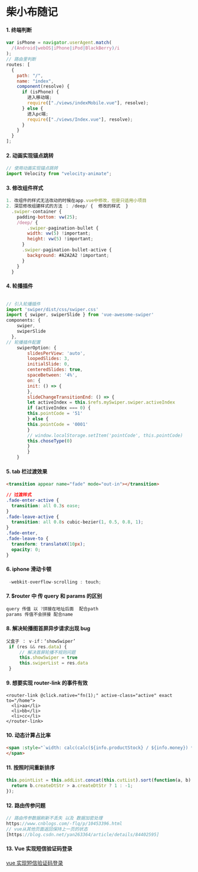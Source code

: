 # 柴小布随记

#### 1. 终端判断

```javascript
var isPhone = navigator.userAgent.match(
  /(Android|webOS|iPhone|iPod|BlackBerry)/i
);
// 路由里判断
routes: [
  {
    path: "/",
    name: "index",
    component(resolve) {
      if (isPhone) {
        进入移动端;
        require(["./views/indexMobile.vue"], resolve);
      } else {
        进入pc端;
        require(["./views/Index.vue"], resolve);
      }
    }
  }
];
```

#### 2. 动画实现锚点跳转

```javascript
// 使用动画实现锚点跳转
import Velocity from "velocity-animate";
```

#### 3. 修改组件样式

```javascript
1. 改组件的样式无法改动的时候在app.vue中修改，但是只适用小项目
2. 深层修改组建样式的方法 ： /deep/ {  修改的样式  }
  .swiper-container {
    padding-bottom: vw(25);
    /deep/ {
        .swiper-pagination-bullet {
        width: vw(5) !important;
        height: vw(5) !important;
      }
      .swiper-pagination-bullet-active {
        background: #A2A2A2 !important;
      }
    }
  }
```

#### 4. 轮播插件

```javascript

// 引入轮播插件
import 'swiper/dist/css/swiper.css'
import { swiper, swiperSlide } from 'vue-awesome-swiper'
components: {
    swiper,
    swiperSlide
  },
// 轮播插件配置
    swiperOption: {
        slidesPerView: 'auto',
        loopedSlides: 3,
        initialSlide: 0,
        centeredSlides: true,
        spaceBetween: '4%',
        on: {
        init: () => {
        },
        slideChangeTransitionEnd: () => {
        let activeIndex = this.$refs.mySwiper.swiper.activeIndex
        if (activeIndex === 0) {
        this.pointCode = '51'
        } else {
        this.pointCode = '0001'
        }
        // window.localStorage.setItem('pointCode', this.pointCode)
        this.choseType(0)
        }
        }
    }
```

#### 5. tab 栏过渡效果

```html
<transition appear name="fade" mode="out-in"></transition>
```

```css
// 过渡样式
.fade-enter-active {
  transition: all 0.3s ease;
}
.fade-leave-active {
  transition: all 0.8s cubic-bezier(1, 0.5, 0.8, 1);
}
.fade-enter,
.fade-leave-to {
  transform: translateX(10px);
  opacity: 0;
}
```

#### 6. iphone 滑动卡顿

```js
 -webkit-overflow-scrolling : touch;
```

#### 7. \$router 中 传 query 和 params 的区别

```javascript
query 传值 以 ?拼接在地址后面  配合path
params 传值不会拼接 配合name
```

#### 8. 解决轮播图首屏异步请求出现 bug

```javascript
父盒子 ： v-if：‘showSwiper’
 if (res && res.data) {
     // 解决首屏轮播不规则问题
     this.showSwiper = true
     this.swiperList = res.data
 }
```

#### 9. 想要实现 router-link 的事件有效

```vue
<router-link @click.native="fn(1);" active-class="active" exact to="/home">
  <li>aa</li>
  <li>bb</li>
  <li>cc</li>
</router-link>
```

#### 10. 动态计算占比率

```html
<span :style="`width: calc(calc(${info.productStock} / ${info.money}) * 100%)`">
</span>
```

#### 11. 按照时间重新排序

```javascript
this.pointList = this.addList.concat(this.cutList).sort(function(a, b) {
  return b.createDtStr > a.createDtStr ? 1 : -1;
});
```

#### 12. 路由传参问题

```javascript
// 路由传参数据刷新不丢失 以及 数据加密处理
https://www.cnblogs.com/-flq/p/10453396.html
// vue从其他页面返回保持上一页的状态
[https://blog.csdn.net/yan263364/article/details/84402595]
```

#### 13. Vue 实现短信验证码登录

[vue 实现短信验证码登录](https://www.cnblogs.com/zhoulifeng/p/10502058.html)
